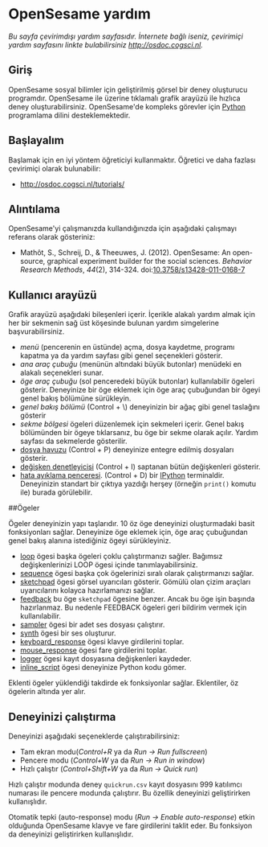 # OpenSesame yardım

*Bu sayfa çevirimdışı yardım sayfasıdır. İnternete bağlı iseniz, çevirimiçi yardım sayfasını linkte bulabilirsiniz <http://osdoc.cogsci.nl>.*

## Giriş

OpenSesame sosyal bilimler için geliştirilmiş görsel bir deney oluşturucu programdır. OpenSesame ile üzerine tıklamalı grafik arayüzü ile hızlıca deney oluşturabilirsiniz. OpenSesame'de kompleks görevler için [Python] programlama dilini desteklemektedir.

## Başlayalım

Başlamak için en iyi yöntem öğreticiyi kullanmaktır. Öğretici ve daha fazlası çevirimiçi olarak bulunabilir:

- <http://osdoc.cogsci.nl/tutorials/>

## Alıntılama

OpenSesame'yi çalışmanızda kullandığınızda için aşağıdaki çalışmayı referans olarak gösteriniz:

- Mathôt, S., Schreij, D., & Theeuwes, J. (2012). OpenSesame: An open-source, graphical experiment builder for the social sciences. *Behavior Research Methods*, *44*(2), 314-324. doi:[10.3758/s13428-011-0168-7](http://dx.doi.org/10.3758/s13428-011-0168-7)

## Kullanıcı arayüzü

Grafik arayüzü aşağıdaki bileşenleri içerir. İçerikle alakalı yardım almak için her bir sekmenin sağ üst köşesinde bulunan yardım simgelerine başvurabilirsiniz.

- *menü* (pencerenin en üstünde) açma, dosya kaydetme, programı kapatma ya da yardım sayfası gibi genel seçenekleri gösterir.
- *ana araç çubuğu* (menünün altındaki büyük butonlar) menüdeki en alakalı seçenekleri sunar.
- *öge araç çubuğu* (sol penceredeki büyük butonlar) kullanılabilir ögeleri gösterir. Deneyinize bir öge eklemek için öge araç çubuğundan bir ögeyi genel bakış bölümüne sürükleyin.
- *genel bakış bölümü* (Control + \\) deneyinizin bir ağaç gibi genel taslağını gösterir
- *sekme bölgesi* ögeleri düzenlemek için sekmeleri içerir. Genel bakış bölümünden bir ögeye tıklarsanız, bu öge bir sekme olarak açılır. Yardım sayfası da sekmelerde gösterilir.
- [dosya havuzu](opensesame://help.pool) (Control + P) deneyinize entegre edilmiş dosyaları gösterir.
- [değişken denetleyicisi](opensesame://help.extension.variable_inspector) (Control + I) saptanan bütün değişkenleri gösterir.
- [hata ayıklama penceresi](opensesame://help.stdout). (Control + D) bir [IPython] terminaldir. Deneyinizin standart bir çıktıya yazdığı herşey (örneğin `print()` komutu ile) burada görülebilir.

##Ögeler

Ögeler deneyinizin yapı taşlarıdır. 10 öz öge deneyinizi oluşturmadaki basit fonksiyonları sağlar. Deneyinize öge eklemek için, öge araç çubuğundan genel bakış alanına istediğiniz ögeyi sürükleyiniz.

- [loop](opensesame://help.loop) ögesi başka ögeleri çoklu çalıştırmanızı sağler. Bağımsız değişkenlerinizi LOOP ögesi içinde tanımlayabilirsiniz.
- [sequence](opensesame://help.sequence) ögesi başka çok ögelerinizi sıralı olarak çalıştırmanızı sağlar.
- [sketchpad](opensesame://help.sketchpad) ögesi görsel uyarıcıları gösterir. Gömülü olan çizim araçları uyarıcılarını kolayca hazırlamanızı sağlar.
- [feedback](opensesame://help.feedback) bu öge `sketchpad` ögesine benzer. Ancak bu öge işin başında hazırlanmaz. Bu nedenle FEEDBACK ögeleri geri bildirim vermek için kullanılabilir.
- [sampler](opensesame://help.sampler) ögesi bir adet ses dosyası çalıştırır.
- [synth](opensesame://help.synth) ögesi bir ses oluşturur.
- [keyboard_response](opensesame://help.keyboard_response) ögesi klavye girdilerini toplar.
- [mouse_response](opensesame://help.mouse_response) ögesi fare girdilerini toplar.
- [logger](opensesame://help.logger) ögesi kayıt dosyasına değişkenleri kaydeder.
- [inline_script](opensesame://help.inline_script) ögesi deneyinize Python kodu gömer.

Eklenti ögeler yüklendiği takdirde ek fonksiyonlar sağlar. Eklentiler, öz ögelerin altında yer alır.
## Deneyinizi çalıştırma

Deneyinizi aşağıdaki seçeneklerde çalıştırabilirsiniz:

- Tam ekran modu(*Control+R* ya da *Run -> Run fullscreen*)
- Pencere modu (*Control+W* ya da *Run -> Run in window*)
- Hızlı çalıştır (*Control+Shift+W* ya da *Run -> Quick run*)

Hızlı çalıştır modunda deney `quickrun.csv` kayıt dosyasını 999 katılımcı numarası ile pencere modunda çalıştırır. Bu özellik deneyinizi geliştirirken kullanışlıdır.

Otomatik tepki (auto-response) modu (*Run -> Enable auto-response*) etkin olduğunda OpenSesame klavye ve fare girdilerini taklit eder. Bu fonksiyon da deneyinizi geliştirirken kullanışlıdır.

[python]: http://www.python.org/
[ipython]: http://www.ipython.org/
